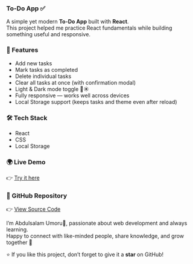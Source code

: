 ### To-Do App ✅  

A simple yet modern **To-Do App** built with **React**.  
This project helped me practice React fundamentals while building something useful and responsive.  

### 🚀 Features  
- Add new tasks  
- Mark tasks as completed  
- Delete individual tasks  
- Clear all tasks at once (with confirmation modal)  
- Light & Dark mode toggle 🌙☀️  
- Fully responsive — works well across devices  
- Local Storage support (keeps tasks and theme even after reload)  

### 🛠️ Tech Stack  
- React  
- CSS  
- Local Storage  

### 🌍 Live Demo  
👉 [Try it here](https://to-do-app-rho-one-94.vercel.app/)  

### 📂 GitHub Repository  
👉 [View Source Code](https://github.com/Abdulsalam675/to-do-app)  

I’m Abdulsalam Umoru👋, passionate about web development and always learning.  
Happy to connect with like-minded people, share knowledge, and grow together 🚀  

⭐ If you like this project, don’t forget to give it a **star** on GitHub!
